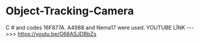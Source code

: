 # Object-Tracking-Camera
 C # and codes 16F877A. A4988 and Nema17 were used.
 YOUTUBE LİNK --->>> https://youtu.be/G68ASJDBbZs
